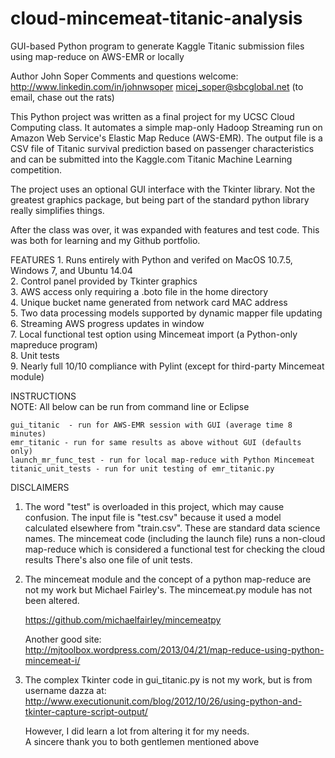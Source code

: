 # cloud-mincemeat-titanic-analysis
GUI-based Python program to generate Kaggle Titanic submission files using map-reduce on AWS-EMR or locally  

 Author John Soper
  Comments and questions welcome:  
      http://www.linkedin.com/in/johnwsoper
      micej_soper@sbcglobal.net (to email, chase out the rats)


  This Python project was written as a final project for my UCSC Cloud Computing class.
  It automates a simple map-only Hadoop Streaming run on Amazon Web Service's 
  Elastic Map Reduce (AWS-EMR).  The output file is a CSV file of Titanic survival
  prediction based on passenger characteristics and can be submitted into the 
  Kaggle.com Titanic Machine Learning competition.
  
  The project uses an optional GUI interface with the Tkinter library.  Not 
  the greatest graphics package, but being part of the standard python library
  really simplifies things.
  
  After the class was over, it was expanded with features and test code.  This was 
  both for learning and my Github portfolio.
  
FEATURES
    1.  Runs entirely with Python and verifed on MacOS 10.7.5, Windows 7, 
        and Ubuntu 14.04  
    2.  Control panel provided by Tkinter graphics  
    3.  AWS access only requiring a .boto file in the home directory  
    4.  Unique bucket name generated from network card MAC address  
    5.  Two data processing models supported by dynamic mapper file updating  
    6.  Streaming AWS progress updates in window  
    7.  Local functional test option using Mincemeat import (a Python-only 
        mapreduce program)  
    8.  Unit tests  
    9.  Nearly full 10/10 compliance with Pylint (except for third-party Mincemeat
        module)   
    
INSTRUCTIONS   
    NOTE: All below can be run from command line or Eclipse
    
    gui_titanic  - run for AWS-EMR session with GUI (average time 8 minutes)  
    emr_titanic - run for same results as above without GUI (defaults only)  
    launch_mr_func_test - run for local map-reduce with Python Mincemeat  
    titanic_unit_tests - run for unit testing of emr_titanic.py  
    
  
DISCLAIMERS  
1.  The word "test" is overloaded in this project, which may cause confusion.
    The input file is "test.csv" because it used a model calculated elsewhere from
    "train.csv".  These are standard data science names.  The mincemeat code (including the launch file) runs a non-cloud map-reduce
    which is considered a functional test for checking the cloud results
    There's also one file of unit tests.  
 
2.  The mincemeat module and the concept of a python map-reduce are not my
    work but Michael Fairley's.  The mincemeat.py module has not been altered.  
    
    https://github.com/michaelfairley/mincemeatpy  
    
    Another good site:  
    http://mjtoolbox.wordpress.com/2013/04/21/map-reduce-using-python-mincemeat-i/  
      
3.  The complex Tkinter code in gui_titanic.py is not my work, but is from  
    username dazza at:  
    http://www.executionunit.com/blog/2012/10/26/using-python-and-tkinter-capture-script-output/  
   
    However, I did learn a lot from altering it for my needs.    
    A sincere thank you to both gentlemen mentioned above  
